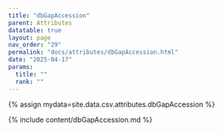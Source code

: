 ```yaml
---
title: "dbGapAccession"
parent: Attributes
datatable: true
layout: page
nav_order: "29"
permalink: "docs/attributes/dbGapAccession.html"
date: "2025-04-17"
params:
  title: ""
  rank: ""
---
```

{% assign mydata=site.data.csv.attributes.dbGapAccession %} 

{% include content/dbGapAccession.md %}

